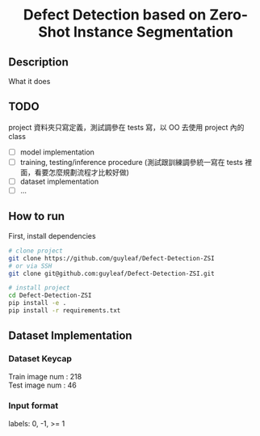 <div align="center">

# Defect Detection based on Zero-Shot Instance Segmentation

</div>

## Description

What it does

## TODO
project 資料夾只寫定義，測試調參在 tests 寫，以 OO 去使用 project 內的 class
* [ ] model implementation
* [ ] training, testing/inference procedure (測試跟訓練調參統一寫在 tests 裡面，看要怎麼規劃流程才比較好做)
* [ ] dataset implementation
* [ ] ...

## How to run

First, install dependencies

```bash
# clone project
git clone https://github.com/guyleaf/Defect-Detection-ZSI
# or via SSH
git clone git@github.com:guyleaf/Defect-Detection-ZSI.git

# install project
cd Defect-Detection-ZSI
pip install -e .
pip install -r requirements.txt
```
## Dataset Implementation
### Dataset Keycap
Train image num : 218 <br>
Test image num : 46 <br>

### Input format
labels: 0, -1, >= 1
